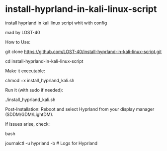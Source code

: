 # install-hyprland-in-kali-linux-script
install hyprland in kali linux script whit with config 

mad by LOST-40

How to Use:

git clone https://github.com/LOST-40/install-hyprland-in-kali-linux-script.git

cd install-hyprland-in-kali-linux-script

Make it executable:

chmod +x install_hyprland_kali.sh

Run it (with sudo if needed):

./install_hyprland_kali.sh

Post-Installation:
Reboot and select Hyprland from your display manager (SDDM/GDM/LightDM).

If issues arise, check:

bash

journalctl -u hyprland -b  # Logs for Hyprland
